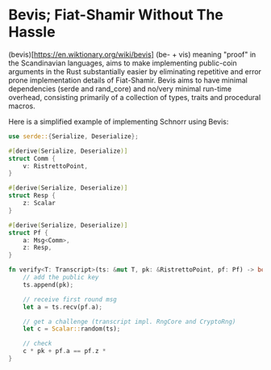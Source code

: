 # Bevis; Fiat-Shamir Without The Hassle

(bevis)[https://en.wiktionary.org/wiki/bevis] (be- +‎ vis) meaning "proof" in the Scandinavian languages,
aims to make implementing public-coin arguments in the Rust substantially easier by eliminating repetitive and error prone implementation details of Fiat-Shamir.
Bevis aims to have minimal dependencies (serde and rand_core) and no/very minimal run-time overhead,
consisting primarily of a collection of types, traits and procedural macros.

Here is a simplified example of implementing Schnorr using Bevis:

```rust
use serde::{Serialize, Deserialize};

#[derive(Serialize, Deserialize)]
struct Comm {
    v: RistrettoPoint,
}

#[derive(Serialize, Deserialize)]
struct Resp {
    z: Scalar
}

#[derive(Serialize, Deserialize)]
struct Pf {
    a: Msg<Comm>,
    z: Resp,
}

fn verify<T: Transcript>(ts: &mut T, pk: &RistrettoPoint, pf: Pf) -> bool {
    // add the public key
    ts.append(pk);

    // receive first round msg
    let a = ts.recv(pf.a);

    // get a challenge (transcript impl. RngCore and CryptoRng)
    let c = Scalar::random(ts);

    // check
    c * pk + pf.a == pf.z *
}
```
